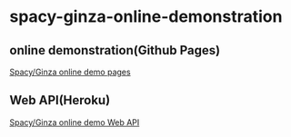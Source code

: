 # spacy-ginza-online-demonstration

## online demonstration(Github Pages)
[Spacy/Ginza online demo pages](https://chai3.github.io/spacy-ginza-online-demonstration/)

## Web API(Heroku)
[Spacy/Ginza online demo Web API](https://spacy-ginza-online-demo.herokuapp.com/docs)
